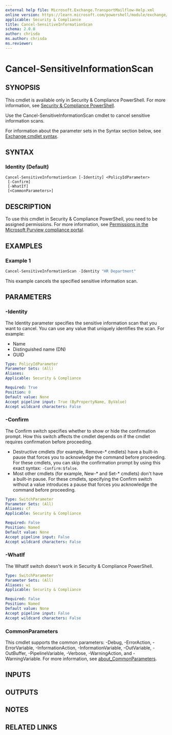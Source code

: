 ```yaml
---
external help file: Microsoft.Exchange.TransportMailflow-Help.xml
online version: https://learn.microsoft.com/powershell/module/exchange/cancel-sensitiveinformationscan
applicable: Security & Compliance
title: Cancel-SensitiveInformationScan
schema: 2.0.0
author: chrisda
ms.author: chrisda
ms.reviewer:
---
```


# Cancel-SensitiveInformationScan

## SYNOPSIS
This cmdlet is available only in Security & Compliance PowerShell. For more information, see [Security & Compliance PowerShell](https://learn.microsoft.com/powershell/exchange/scc-powershell).

Use the Cancel-SensitiveInformationScan cmdlet to cancel sensitive information scans.

For information about the parameter sets in the Syntax section below, see [Exchange cmdlet syntax](https://learn.microsoft.com/powershell/exchange/exchange-cmdlet-syntax).

## SYNTAX

### Identity (Default)
```
Cancel-SensitiveInformationScan [-Identity] <PolicyIdParameter>
 [-Confirm]
 [-WhatIf]
 [<CommonParameters>]
```

## DESCRIPTION
To use this cmdlet in Security & Compliance PowerShell, you need to be assigned permissions. For more information, see [Permissions in the Microsoft Purview compliance portal](https://learn.microsoft.com/purview/microsoft-365-compliance-center-permissions).

## EXAMPLES

### Example 1
```powershell
Cancel-SensitiveInformationScan -Identity "HR Department"
```

This example cancels the specified sensitive information scan.

## PARAMETERS

### -Identity
The Identity parameter specifies the sensitive information scan that you want to cancel. You can use any value that uniquely identifies the scan. For example:

- Name
- Distinguished name (DN)
- GUID

```yaml
Type: PolicyIdParameter
Parameter Sets: (All)
Aliases:
Applicable: Security & Compliance

Required: True
Position: 0
Default value: None
Accept pipeline input: True (ByPropertyName, ByValue)
Accept wildcard characters: False
```

### -Confirm
The Confirm switch specifies whether to show or hide the confirmation prompt. How this switch affects the cmdlet depends on if the cmdlet requires confirmation before proceeding.

- Destructive cmdlets (for example, Remove-\* cmdlets) have a built-in pause that forces you to acknowledge the command before proceeding. For these cmdlets, you can skip the confirmation prompt by using this exact syntax: `-Confirm:$false`.
- Most other cmdlets (for example, New-\* and Set-\* cmdlets) don't have a built-in pause. For these cmdlets, specifying the Confirm switch without a value introduces a pause that forces you acknowledge the command before proceeding.

```yaml
Type: SwitchParameter
Parameter Sets: (All)
Aliases: cf
Applicable: Security & Compliance

Required: False
Position: Named
Default value: None
Accept pipeline input: False
Accept wildcard characters: False
```

### -WhatIf
The WhatIf switch doesn't work in Security & Compliance PowerShell.

```yaml
Type: SwitchParameter
Parameter Sets: (All)
Aliases: wi
Applicable: Security & Compliance

Required: False
Position: Named
Default value: None
Accept pipeline input: False
Accept wildcard characters: False
```

### CommonParameters
This cmdlet supports the common parameters: -Debug, -ErrorAction, -ErrorVariable, -InformationAction, -InformationVariable, -OutVariable, -OutBuffer, -PipelineVariable, -Verbose, -WarningAction, and -WarningVariable. For more information, see [about_CommonParameters](https://go.microsoft.com/fwlink/p/?LinkID=113216).

## INPUTS

## OUTPUTS

## NOTES

## RELATED LINKS

